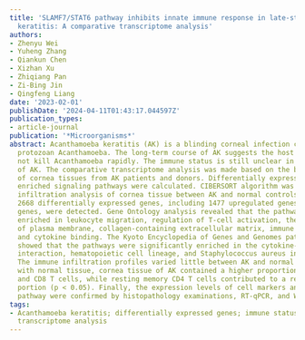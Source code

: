 ```yaml
---
title: 'SLAMF7/STAT6 pathway inhibits innate immune response in late-stage human Acanthamoeba
  keratitis: A comparative transcriptome analysis'
authors:
- Zhenyu Wei
- Yuheng Zhang
- Qiankun Chen
- Xizhan Xu
- Zhiqiang Pan
- Zi-Bing Jin
- Qingfeng Liang
date: '2023-02-01'
publishDate: '2024-04-11T01:43:17.044597Z'
publication_types:
- article-journal
publication: '*Microorganisms*'
abstract: Acanthamoeba keratitis (AK) is a blinding corneal infection caused by the
  protozoan Acanthamoeba. The long-term course of AK suggests the host immunity could
  not kill Acanthamoeba rapidly. The immune status is still unclear in the late stage
  of AK. The comparative transcriptome analysis was made based on the bulk RNA sequencing
  of cornea tissues from AK patients and donors. Differentially expressed genes and
  enriched signaling pathways were calculated. CIBERSORT algorithm was used for immune
  infiltration analysis of cornea tissue between AK and normal controls. A total of
  2668 differentially expressed genes, including 1477 upregulated genes and 1191 downregulated
  genes, were detected. Gene Ontology analysis revealed that the pathways were significantly
  enriched in leukocyte migration, regulation of T-cell activation, the external side
  of plasma membrane, collagen-containing extracellular matrix, immune receptor activity,
  and cytokine binding. The Kyoto Encyclopedia of Genes and Genomes pathway analysis
  showed that the pathways were significantly enriched in the cytokine-cytokine receptor
  interaction, hematopoietic cell lineage, and Staphylococcus aureus infection pathway.
  The immune infiltration profiles varied little between AK and normal controls. Compared
  with normal tissue, cornea tissue of AK contained a higher proportion of M0 macrophages
  and CD8 T cells, while resting memory CD4 T cells contributed to a relatively lower
  portion (p < 0.05). Finally, the expression levels of cell markers and SLAMF7/STAT6
  pathway were confirmed by histopathology examinations, RT-qPCR, and Western blot.
tags:
- Acanthamoeba keratitis; differentially expressed genes; immune status; pathway enrichment;
  transcriptome analysis
---
```

